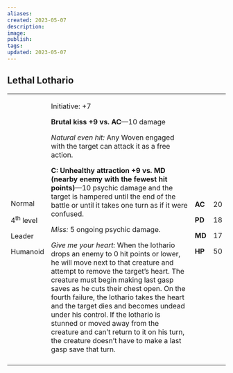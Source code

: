 ```yaml
---
aliases: 
created: 2023-05-07
description: 
image: 
publish: 
tags: 
updated: 2023-05-07
---
```


## Lethal Lothario

<table>
<colgroup>
<col style="width: 16%" />
<col style="width: 72%" />
<col style="width: 5%" />
<col style="width: 5%" />
</colgroup>
<tbody>
<tr class="odd">
<td><p>Normal</p>
<p>4<sup>th</sup> level</p>
<p>Leader</p>
<p>Humanoid</p></td>
<td><p>Initiative: +7</p>
<p><strong>Brutal kiss +9 vs. AC</strong>—10 damage</p>
<p><em>Natural even hit:</em> Any Woven engaged with the target can
attack it as a free action.</p>
<p><strong>C: Unhealthy attraction +9 vs. MD (nearby enemy with the
fewest hit points)</strong>—10 psychic damage and the target is hampered
until the end of the battle or until it takes one turn as if it were
confused.</p>
<p><em>Miss:</em> 5 ongoing psychic damage.</p>
<p><em>Give me your heart:</em> When the lothario drops an enemy to 0
hit points or lower, he will move next to that creature and attempt to
remove the target’s heart. The creature must begin making last gasp
saves as he cuts their chest open. On the fourth failure, the lothario
takes the heart and the target dies and becomes undead under his
control. If the lothario is stunned or moved away from the creature and
can’t return to it on his turn, the creature doesn’t have to make a last
gasp save that turn.</p></td>
<td><p><strong>AC</strong></p>
<p><strong>PD</strong></p>
<p><strong>MD</strong></p>
<p><strong>HP</strong></p></td>
<td><p>20</p>
<p>18</p>
<p>17</p>
<p>50</p></td>
</tr>
<tr class="even">
<td></td>
<td></td>
<td></td>
<td></td>
</tr>
</tbody>
</table>


